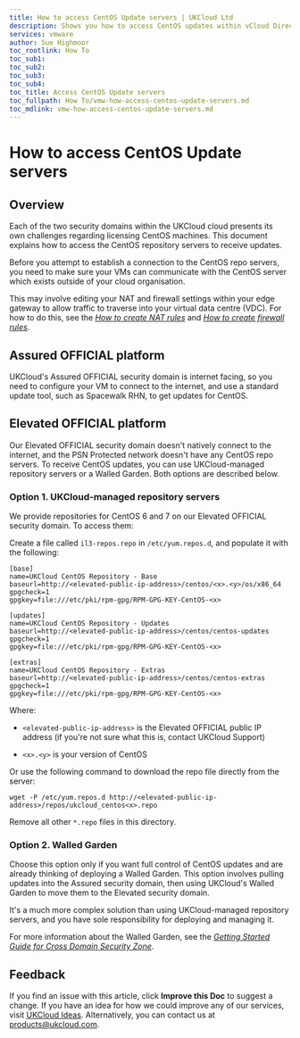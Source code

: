 ```yaml
---
title: How to access CentOS Update servers | UKCloud Ltd
description: Shows you how to access CentOS updates within vCloud Director
services: vmware
author: Sue Highmoor
toc_rootlink: How To
toc_sub1: 
toc_sub2:
toc_sub3:
toc_sub4:
toc_title: Access CentOS Update servers
toc_fullpath: How To/vmw-how-access-centos-update-servers.md
toc_mdlink: vmw-how-access-centos-update-servers.md
---
```


# How to access CentOS Update servers

## Overview

Each of the two security domains within the UKCloud cloud presents its own challenges regarding licensing CentOS machines. This document explains how to access the CentOS repository servers to receive updates.

Before you attempt to establish a connection to the CentOS repo servers, you need to make sure your VMs can communicate with the CentOS server which exists outside of your cloud organisation.

This may involve editing your NAT and firewall settings within your edge gateway to allow traffic to traverse into your virtual data centre (VDC). For how to do this, see the [*How to create NAT rules*](vmw-how-create-nat-rules.md) and [*How to create firewall rules*](vmw-how-create-firewall-rules.md).

## Assured OFFICIAL platform

UKCloud's Assured OFFICIAL security domain is internet facing, so you need to configure your VM to connect to the internet, and use a standard update tool, such as Spacewalk RHN, to get updates for CentOS.

## Elevated OFFICIAL platform

Our Elevated OFFICIAL security domain doesn't natively connect to the internet, and the PSN Protected network doesn't have any CentOS repo servers. To receive CentOS updates, you can use UKCloud-managed repository servers or a Walled Garden. Both options are described below.

### Option 1. UKCloud-managed repository servers

We provide repositories for CentOS 6 and 7 on our Elevated OFFICIAL security domain. To access them:

Create a file called `il3-repos.repo` in `/etc/yum.repos.d`, and populate it with the following:

```
[base]
name=UKCloud CentOS Repository - Base
baseurl=http://<elevated-public-ip-address>/centos/<x>.<y>/os/x86_64
gpgcheck=1
gpgkey=file:///etc/pki/rpm-gpg/RPM-GPG-KEY-CentOS-<x>

[updates]
name=UKCloud CentOS Repository - Updates
baseurl=http://<elevated-public-ip-address>/centos/centos-updates
gpgcheck=1
gpgkey=file:///etc/pki/rpm-gpg/RPM-GPG-KEY-CentOS-<x>

[extras]
name=UKCloud CentOS Repository - Extras
baseurl=http://<elevated-public-ip-address>/centos/centos-extras
gpgcheck=1
gpgkey=file:///etc/pki/rpm-gpg/RPM-GPG-KEY-CentOS-<x>
```

Where:

- `<elevated-public-ip-address>` is the Elevated OFFICIAL public IP address (if you're not sure what this is, contact UKCloud Support)

- `<x>.<y>` is your version of CentOS

Or use the following command to download the repo file directly from the server:

```
wget -P /etc/yum.repos.d http://<elevated-public-ip-address>/repos/ukcloud_centos<x>.repo
```

Remove all other `*.repo` files in this directory.

### Option 2. Walled Garden

Choose this option only if you want full control of CentOS updates and are already thinking of deploying a Walled Garden. This option involves pulling updates into the Assured security domain, then using UKCloud's Walled Garden to move them to the Elevated security domain.

It's a much more complex solution than using UKCloud-managed repository servers, and you have sole responsibility for deploying and managing it.

For more information about the Walled Garden, see the [*Getting Started Guide for Cross Domain Security Zone*](../cdsz/cdsz-gs-walled-garden.md).

## Feedback

If you find an issue with this article, click **Improve this Doc** to suggest a change. If you have an idea for how we could improve any of our services, visit [UKCloud Ideas](https://ideas.ukcloud.com). Alternatively, you can contact us at <products@ukcloud.com>.
